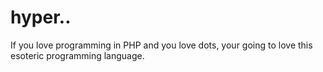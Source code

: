 # hyper..
If you love programming in PHP and you love dots, your going to love this esoteric programming language.
